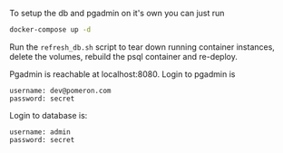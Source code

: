 To setup the db and pgadmin on it's own you can just run

```bash
docker-compose up -d
```

Run the `refresh_db.sh` script to tear down running container instances, delete the volumes, rebuild the psql container and re-deploy.

Pgadmin is reachable at localhost:8080.
Login to pgadmin is

    username: dev@pomeron.com
    password: secret

Login to database is:

    username: admin 
    password: secret
